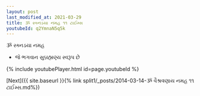 ```yaml
---
layout: post
last_modified_at: 2021-03-29
title: ૐ સ્ક્નડયા નમહ ૧૧ ટાઈમ્સ
youtubeId: q2YmnaN5q5k
---
```

 
 
 ૐ સ્ક્નડયા નમહ  
 
 -  જે ભગવાન સુબ્રહ્મણ્ય સ્વરૂપ છે 
 
  
 
  
 
 
 
 
 
 


{% include youtubePlayer.html id=page.youtubeId %}
 
[Next]({{ site.baseurl }}{% link  split1/_posts/2014-03-14-ૐ વૈશ્રવણાય નમહ ૧૧ ટાઈમ્સ.md%})
 
